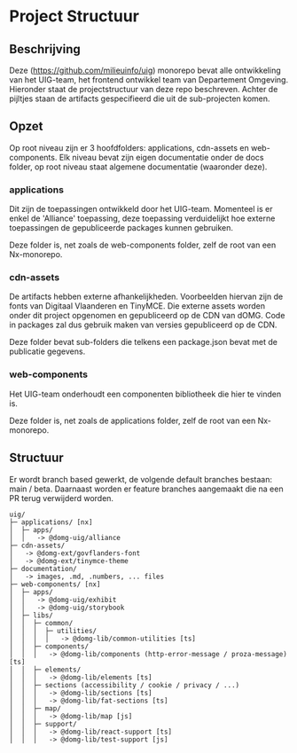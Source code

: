 # Project Structuur

## Beschrijving

Deze (https://github.com/milieuinfo/uig) monorepo bevat alle ontwikkeling van het UIG-team, het frontend ontwikkel
team van Departement Omgeving. Hieronder staat de projectstructuur van deze repo beschreven. Achter de pijltjes
staan de artifacts gespecifieerd die uit de sub-projecten komen.

## Opzet

Op root niveau zijn er 3 hoofdfolders: applications, cdn-assets en web-components. Elk niveau bevat zijn eigen
documentatie onder de docs folder, op root niveau staat algemene documentatie (waaronder deze).

### applications

Dit zijn de toepassingen ontwikkeld door het UIG-team. Momenteel is er enkel de 'Alliance' toepassing, deze toepassing
verduidelijkt hoe externe toepassingen de gepubliceerde packages kunnen gebruiken.

Deze folder is, net zoals de web-components folder, zelf de root van een Nx-monorepo.

### cdn-assets

De artifacts hebben externe afhankelijkheden. Voorbeelden hiervan zijn de fonts van Digitaal Vlaanderen en TinyMCE.
Die externe assets worden onder dit project opgenomen en gepubliceerd op de CDN van dOMG. Code in packages zal dus
gebruik maken van versies gepubliceerd op de CDN.

Deze folder bevat sub-folders die telkens een package.json bevat met de publicatie gegevens.

### web-components

Het UIG-team onderhoudt een componenten bibliotheek die hier te vinden is.

Deze folder is, net zoals de applications folder, zelf de root van een Nx-monorepo.

## Structuur

Er wordt branch based gewerkt, de volgende default branches bestaan: main / beta.
Daarnaast worden er feature branches aangemaakt die na een PR terug verwijderd worden.

```
uig/
├─ applications/ [nx]
│  ├─ apps/
│  │   -> @domg-uig/alliance
├─ cdn-assets/
│   -> @domg-ext/govflanders-font
│   -> @domg-ext/tinymce-theme
├─ documentation/
│   -> images, .md, .numbers, ... files
├─ web-components/ [nx]
│  ├─ apps/
│  │   -> @domg-uig/exhibit
│  │   -> @domg-uig/storybook
│  ├─ libs/
│  │  ├─ common/
│  │  │  ├─ utilities/
│  │  │  │   -> @domg-lib/common-utilities [ts]
│  │  ├─ components/
│  │  │   -> @domg-lib/components (http-error-message / proza-message) [ts]
│  │  ├─ elements/
│  │  │   -> @domg-lib/elements [ts]
│  │  ├─ sections (accessibility / cookie / privacy / ...)
│  │  │   -> @domg-lib/sections [ts]
│  │  │   -> @domg-lib/fat-sections [ts]
│  │  ├─ map/
│  │  │   -> @domg-lib/map [js]
│  │  ├─ support/
│  │  │   -> @domg-lib/react-support [ts]
│  │  │   -> @domg-lib/test-support [js]
```
